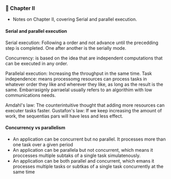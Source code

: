 ### 📖 Chapter II

- Notes on Chapter II, covering Serial and parallel execution.

#### Serial and parallel execution

Serial execution: Following a order and not advance until the precedding step is completed.
One after another is the serially mode.

Concurrency: is based on the idea that are independent computations that can be executed in any order.


Parallelal execution: Increasing the throughput in the same time. Task independence: means processomg resources can process tasks in
whatever order they like and wherever they like, as long as the result is the same.
Embarrasignly parraelal usually refers to an algorithim with low communications needs.

Amdahl's law: The counterintuitive thought that adding more resources can executer tasks faster.
Gustafon's law: If we keep increasing the amount of work, the sequentias pars will have less and less effect.

#### Concurrency vs parallelism

- An application can be concurrent but no parallel. It processes more than one task over a given period
- An application can be parallela but not concurrent, which means it proccesses multiple subtaks of a single task simulatenously.
- An application can be both parallel and concurrent, which emans it processes multiple tasks or
subtkas of a single task concurrently at the same time

